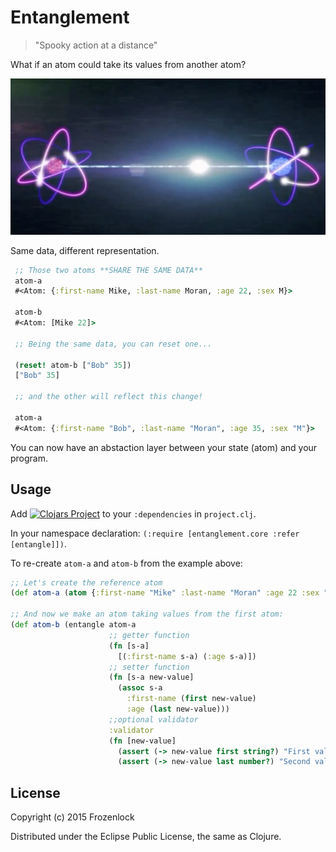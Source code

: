 Entanglement
==============

> "Spooky action at a distance"

What if an atom could take its values from another atom?

<img src="https://raw.githubusercontent.com/Frozenlock/entanglement/master/quantum-entanglement1.png"
	alt="Entanglement"/>

Same data, different representation.


```clj
 ;; Those two atoms **SHARE THE SAME DATA**
 atom-a
 #<Atom: {:first-name Mike, :last-name Moran, :age 22, :sex M}>

 atom-b
 #<Atom: [Mike 22]>

 ;; Being the same data, you can reset one...

 (reset! atom-b ["Bob" 35])
 ["Bob" 35]
  
 ;; and the other will reflect this change!
  
 atom-a
 #<Atom: {:first-name "Bob", :last-name "Moran", :age 35, :sex "M"}>
```

You can now have an abstaction layer between your state (atom) and
your program.


Usage
-----

Add [![Clojars Project](http://clojars.org/org.clojars.frozenlock/entanglement/latest-version.svg)](http://clojars.org/org.clojars.frozenlock/entanglement) to your `:dependencies` in `project.clj`.

In your namespace declaration: `(:require [entanglement.core :refer [entangle]])`.

To re-create `atom-a` and `atom-b` from the example above:

```clj
;; Let's create the reference atom
(def atom-a (atom {:first-name "Mike" :last-name "Moran" :age 22 :sex "M"}))

;; And now we make an atom taking values from the first atom:
(def atom-b (entangle atom-a
                      ;; getter function
                      (fn [s-a]
                        [(:first-name s-a) (:age s-a)])
                      ;; setter function
                      (fn [s-a new-value]
                        (assoc s-a
                          :first-name (first new-value)
                          :age (last new-value)))
                      ;;optional validator
                      :validator
                      (fn [new-value]
                        (assert (-> new-value first string?) "First value should be a string")
                        (assert (-> new-value last number?) "Second value should be a number"))))
```						

License
-------

Copyright (c) 2015 Frozenlock

Distributed under the Eclipse Public License, the same as Clojure.
